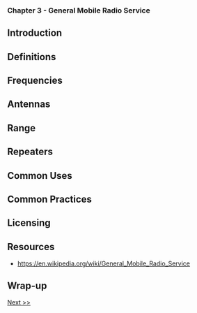 ### Chapter 3 - General Mobile Radio Service
## Introduction
## Definitions
## Frequencies
## Antennas
## Range
## Repeaters
## Common Uses
## Common Practices
## Licensing
## Resources

* https://en.wikipedia.org/wiki/General_Mobile_Radio_Service

## Wrap-up

[Next >>](050-chapter-04.md)
